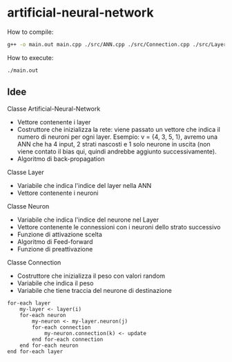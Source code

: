 # artificial-neural-network
How to compile:
```bash
g++ -o main.out main.cpp ./src/ANN.cpp ./src/Connection.cpp ./src/Layer.cpp ./src/Neuron.cpp -I./include -O1
```
How to execute:
```bash
./main.out
```

## Idee
Classe Artificial-Neural-Network
- Vettore contenente i layer
- Costruttore che inizializza la rete: viene passato un vettore che indica il numero di neuroni per ogni layer. Esempio: v = {4, 3, 5, 1}, avremo una ANN che ha 4 input, 2 strati nascosti e 1 solo neurone in uscita (non viene contato il bias qui, quindi andrebbe aggiunto successivamente).
- Algoritmo di back-propagation

Classe Layer
- Variabile che indica l'indice del layer nella ANN
- Vettore contenente i neuroni

Classe Neuron
- Variabile che indica l'indice del neurone nel Layer
- Vettore contenente le connessioni con i neuroni dello strato successivo
- Funzione di attivazione scelta
- Algoritmo di Feed-forward
- Funzione di preattivazione

Classe Connection
- Costruttore che inizializza il peso con valori random
- Variabile che indica il peso
- Variabile che tiene traccia del neurone di destinazione

```
for-each layer
	my-layer <- layer(i)
	for-each neuron
		my-neuron <- my-layer.neuron(j)
		for-each connection
			my-neuron.connection(k) <- update
		end for-each connection
	end for-each neuron
end for-each layer
```